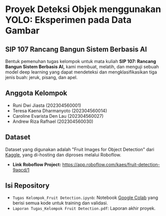 # Proyek Deteksi Objek menggunakan YOLO: Eksperimen pada Data Gambar
## SIP 107 Rancang Bangun Sistem Berbasis AI

Bentuk pemenuhan tugas kelompok untuk mata kuliah **SIP 107: Rancang Bangun Sistem Berbasis AI,** kami membuat, melatih, dan menguji sebuah model deep learning yang dapat mendeteksi dan mengklasifikasikan tiga jenis buah: jeruk, pisang, dan apel.

## Anggota Kelompok
* Runi Dwi Jiasta (202304560001) 
* Teresa Kaena Dharmanyoto (202304560014) 
* Caroline Evarista Den Lau (202304560027)  
* Andrew Riza Rafhael (202304560030)

## Dataset
Dataset yang digunakan adalah "Fruit Images for Object Detection" dari [Kaggle]([url](https://www.kaggle.com/datasets/mbkinaci/fruit-images-for-object-detection)), yang di-hosting dan diproses melalui Roboflow.
* **Link Roboflow Project:** https://app.roboflow.com/kaes/fruit-detection-9aqcd/1
  
## Isi Repository
* `Tugas Kelompok_Fruit Detection.ipynb`: Notebook [Google Colab]([url](https://colab.research.google.com/drive/1ew9ePfMKv3LplhY6TiAKLCQ73RFrM_fx?usp=sharing)) yang berisi semua kode untuk training dan validasi.
* `Laporan Tugas_Kelompok Fruit Detection.pdf`: Laporan akhir proyek.
